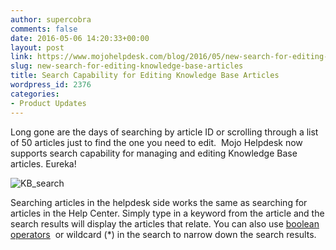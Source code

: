 ```yaml
---
author: supercobra
comments: false
date: 2016-05-06 14:20:33+00:00
layout: post
link: https://www.mojohelpdesk.com/blog/2016/05/new-search-for-editing-knowledge-base-articles/
slug: new-search-for-editing-knowledge-base-articles
title: Search Capability for Editing Knowledge Base Articles
wordpress_id: 2376
categories:
- Product Updates
---
```


Long gone are the days of searching by article ID or scrolling through a list of 50 articles just to find the one you need to edit.  Mojo Helpdesk now supports search capability for managing and editing Knowledge Base articles. Eureka!

![KB_search](http://www.mojohelpdesk.com/blog/wordpress/wp-content/uploads/2016/05/KB_search.jpg)



Searching articles in the helpdesk side works the same as searching for articles in the Help Center. Simply type in a keyword from the article and the search results will display the articles that relate. You can also use [boolean operators](https://help.mojohelpdesk.com/help/article/115880)  or wildcard (*) in the search to narrow down the search results.






